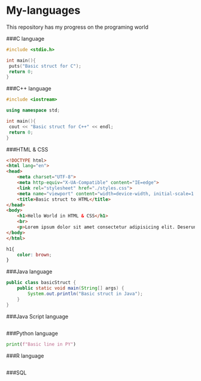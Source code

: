 # My-languages
This repository has my progress on the programing world

###C language
```C
#include <stdio.h>

int main(){
 puts("Basic struct for C");
 return 0;
}
```
###C++ language
```C++
#include <iostream>

using namespace std;

int main(){
 cout << "Basic struct for C++" << endl;
 return 0;
}
```
###HTML & CSS
```html
<!DOCTYPE html>
<html lang="en">
<head>
    <meta charset="UTF-8">
    <meta http-equiv="X-UA-Compatible" content="IE=edge">
    <link rel="stylesheet" href="./styles.css">
    <meta name="viewport" content="width=device-width, initial-scale=1.0">
    <title>Basic struct to HTML</title>
</head>
<body>
    <h1>Hello World in HTML & CSS</h1>
    <br>
    <p>Lorem ipsum dolor sit amet consectetur adipisicing elit. Deserunt consequuntur omnis officia cum quidem nisi nostrum temporibus laboriosam vitae ipsam neque quibusdam natus, aperiam sequi consequatur obcaecati aut ad dolorem.</p>
</body>
</html>
```
```css
h1{
    color: brown;
}
```
###Java language
```java
public class basicStruct {
    public static void main(String[] args) {
        System.out.println("Basic struct in Java");
    }
}
```
###Java Script language
```js
```

###Python language
```py
print(f"Basic line in PY")
```
###R language
```R
```
###SQL
```sql
```